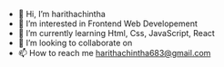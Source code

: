 - 👋 Hi, I’m harithachintha
- 👀 I’m interested in Frontend Web Developement
- 🌱 I’m currently learning Html, Css, JavaScript, React
- 💞️ I’m looking to collaborate on 
- 📫 How to reach me harithachintha683@gmail.com

<!---
harithachintha66/harithachintha66 is a ✨ special ✨ repository because its `README.md` (this file) appears on your GitHub profile.
You can click the Preview link to take a look at your changes.
--->
